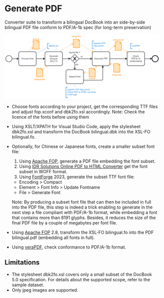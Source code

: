 # Generate PDF
Converter suite to transform a bilingual DocBook into an side-by-side bilingual PDF file conform to PDF/A-1b spec (for long-term preservation)

![Generate a PDF file from a DocBook file using XSL-FO and Apache FOP](generatePDF.png)
- Choose fonts according to your project, get the corresponding TTF files and adjust fop.xconf and dbk2fo.xsl accordingly.
Note: Check the licence of the fonts before using them
- Using XSLT/XPATH for Visual Studio Code, apply the stylesheet dbk2fo.xsl and transform the DocBook bilingual.dbk into the XSL-FO bilingual.fo.
- Optionally, for Chinese or Japanese fonts, create a smaller subset font file:
  1. Using [Apache FOP](https://xmlgraphics.apache.org/fop/), generate a PDF file embedding the font subset.
  2. Using [IDR Solutions Online PDF to HTML Converter](https://www.idrsolutions.com/online-pdf-to-html5-converter) get the font subset in WOFF format.
  3. Using [FontForge](https://fontforge.org/en-US/) 2023, generate the subset TTF font file:
    - Encoding > Compact
    - Element > Font Info > Update Fontname
    - File > Generate Font

  Note: By producing a subset font file that can then be included in full into the PDF file, this step is indeed a trick enabling to generate in the next step a file compliant with PDF/A-1b format, while embedding a font that contains more than 8191 glyphs. Besides, it reduces the size of the final PDF file by a couple of megabytes per font file.
- Using [Apache FOP](https://xmlgraphics.apache.org/fop/) 2.8, transform the XSL-FO bilingual.fo into the PDF bilingual.pdf (embedding all fonts in full).
- Using [veraPDF](https://verapdf.org/), check conformance to PDF/A-1b format.

## Limitations
- The stylesheet dbk2fo.xsl covers only a small subset of the DocBook 5.0 specification. For details about the supported scope, refer to the sample dataset.
- Only jpeg images are supported.
